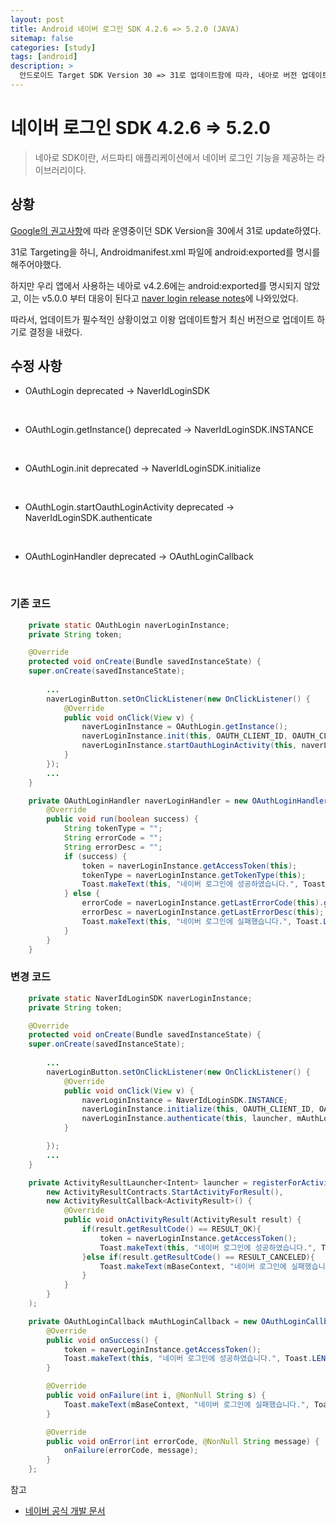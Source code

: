 ```yaml
---
layout: post
title: Android 네이버 로그인 SDK 4.2.6 => 5.2.0 (JAVA)
sitemap: false
categories: [study]
tags: [android]
description: >
  안드로이드 Target SDK Version 30 => 31로 업데이트함에 따라, 네아로 버전 업데이트. 
---
```


# 네이버 로그인 SDK 4.2.6 => 5.2.0
> 네아로 SDK이란, 서드파티 애플리케이션에서 네이버 로그인 기능을 제공하는 라이브러리이다. 

## 상황 
[Google의 권고사항](https://developer.android.com/google/play/requirements/target-sdk#pre12)에 따라 운영중이던 SDK Version을 30에서 31로 update하였다.

31로 Targeting을 하니, Androidmanifest.xml 파일에 android:exported를 명시를 해주어야했다.

하지만 우리 앱에서 사용하는 네아로 v4.2.6에는 android:exported를 명시되지 않았고, 이는 v5.0.0 부터 대응이 된다고 [naver login release notes](https://github.com/naver/naveridlogin-sdk-android/wiki/%EB%A6%B4%EB%A6%AC%EC%A6%88-%EB%85%B8%ED%8A%B8)에 나와있었다. 

따라서, 업데이트가 필수적인 상황이었고 이왕 업데이트할거 최신 버전으로 업데이트 하기로 결정을 내렸다. 

## 수정 사항 
- OAuthLogin deprecated 
-> NaverIdLoginSDK
<br>

- OAuthLogin.getInstance() deprecated 
-> NaverIdLoginSDK.INSTANCE
<br>

- OAuthLogin.init deprecated 
-> NaverIdLoginSDK.initialize
<br>

- OAuthLogin.startOauthLoginActivity deprecated 
-> NaverIdLoginSDK.authenticate
<br>

- OAuthLoginHandler deprecated 
-> OAuthLoginCallback
<br>

### 기존 코드
~~~java 
    private static OAuthLogin naverLoginInstance;
    private String token;

    @Override
    protected void onCreate(Bundle savedInstanceState) {
    super.onCreate(savedInstanceState);
    
        ...
        naverLoginButton.setOnClickListener(new OnClickListener() {
            @Override
            public void onClick(View v) {
                naverLoginInstance = OAuthLogin.getInstance();
                naverLoginInstance.init(this, OAUTH_CLIENT_ID, OAUTH_CLIENT_SECRET, OAUTH_CLIENT_NAME);
                naverLoginInstance.startOauthLoginActivity(this, naverLoginHandler);
            }
        });
        ... 
    }

    private OAuthLoginHandler naverLoginHandler = new OAuthLoginHandler() {
        @Override
        public void run(boolean success) {
            String tokenType = "";
            String errorCode = "";
            String errorDesc = "";
            if (success) {
                token = naverLoginInstance.getAccessToken(this);
                tokenType = naverLoginInstance.getTokenType(this);
                Toast.makeText(this, "네이버 로그인에 성공하였습니다.", Toast.LENGTH_SHORT).show();
            } else {
                errorCode = naverLoginInstance.getLastErrorCode(this).getCode();
                errorDesc = naverLoginInstance.getLastErrorDesc(this);
                Toast.makeText(this, "네이버 로그인에 실패했습니다.", Toast.LENGTH_SHORT).show();
            }
        }
    }
~~~


### 변경 코드
~~~java
    private static NaverIdLoginSDK naverLoginInstance;
    private String token;

    @Override
    protected void onCreate(Bundle savedInstanceState) {
    super.onCreate(savedInstanceState);
    
        ...
        naverLoginButton.setOnClickListener(new OnClickListener() {
            @Override
            public void onClick(View v) {
                naverLoginInstance = NaverIdLoginSDK.INSTANCE;
                naverLoginInstance.initialize(this, OAUTH_CLIENT_ID, OAUTH_CLIENT_SECRET, OAUTH_CLIENT_NAME);
                naverLoginInstance.authenticate(this, launcher, mAuthLoginCallback);
            }

        });
        ... 
    }

    private ActivityResultLauncher<Intent> launcher = registerForActivityResult(
        new ActivityResultContracts.StartActivityForResult(),
        new ActivityResultCallback<ActivityResult>() {
            @Override
            public void onActivityResult(ActivityResult result) {
                if(result.getResultCode() == RESULT_OK){
                    token = naverLoginInstance.getAccessToken();
                    Toast.makeText(this, "네이버 로그인에 성공하였습니다.", Toast.LENGTH_SHORT).show();
                }else if(result.getResultCode() == RESULT_CANCELED){
                    Toast.makeText(mBaseContext, "네이버 로그인에 실패했습니다.", Toast.LENGTH_SHORT).show();
                }
            }
        }
    );

    private OAuthLoginCallback mAuthLoginCallback = new OAuthLoginCallback(){
        @Override
        public void onSuccess() {
            token = naverLoginInstance.getAccessToken();
            Toast.makeText(this, "네이버 로그인에 성공하였습니다.", Toast.LENGTH_SHORT).show();
        }

        @Override
        public void onFailure(int i, @NonNull String s) {
            Toast.makeText(mBaseContext, "네이버 로그인에 실패했습니다.", Toast.LENGTH_SHORT).show();
        }

        @Override
        public void onError(int errorCode, @NonNull String message) {
            onFailure(errorCode, message);
        }
    };

~~~





참고
- [네이버 공식 개발 문서](https://developers.naver.com/docs/login/android/android.md)
